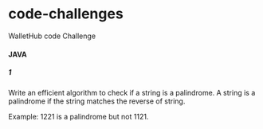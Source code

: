 # code-challenges

WalletHub code Challenge


#### JAVA
##### 1
Write an efficient algorithm to check if a string is a palindrome.
A string is a palindrome if the string matches the reverse of string.

Example: 1221 is a palindrome but not 1121.


